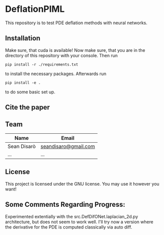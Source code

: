 # DeflationPIML
This repository is to test PDE deflation methods with neural networks.

## Installation
Make sure, that cuda is available!
Now make sure, that you are in the directory of this repository with your console. Then run

    pip install -r ./requirements.txt

to install the necessary packages. Afterwards run

    pip install -e .

to do some basic set up.
## Cite the paper

## Team

| Name        | Email                |
|-------------|----------------------|
| Sean Disarò | seandisaro@gmail.com |
| ...         | ...                  |

## License
This project is licensed under the GNU license. You may use it however you want!



## Some Comments Regarding Progress:
Experimented extentially with the src.DefDifONet.laplacian_2d.py architecture, but does not seem to work well. I'll try now a version where the derivative for the PDE is computed classically via auto diff.